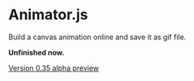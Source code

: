 Animator.js
===========

Build a canvas animation online and save it as gif file.

**Unfinished now.**

[Version 0.35 alpha preview](http://halcyons.org/ds/animator/)
